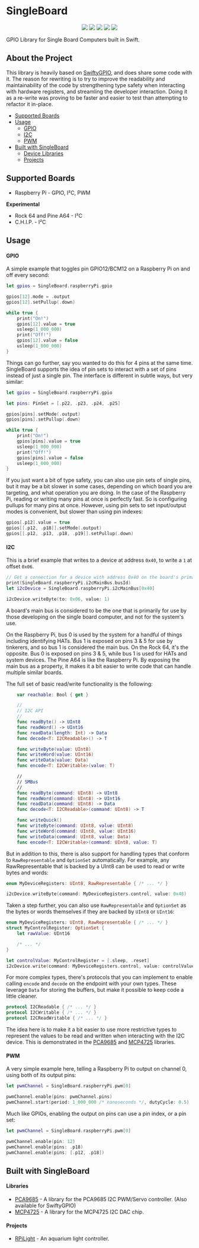 # SingleBoard

<p align="center">
	<a href="https://raw.githubusercontent.com/Kaiede/SingleBoard/master/LICENSE"><img src="http://img.shields.io/badge/License-MIT-blue.svg?style=flat"/></a>
	<a href="#"><img src="https://img.shields.io/badge/OS-Linux-green.svg?style=flat"/></a> 
	<a href="https://developer.apple.com/swift"><img src="https://img.shields.io/badge/Swift-4.x-orange.svg?style=flat"/></a> 
	<a href="https://github.com/apple/swift-package-manager"><img src="https://img.shields.io/badge/Swift%20Package%20Manager-compatible-brightgreen.svg"/></a>
	<!--<a href="https://slackpass.io/swift-arm"><img src="https://img.shields.io/badge/Slack-swift/arm-red.svg?style=flat"/></a>-->
	<a href="https://travis-ci.org/Kaiede/SingleBoard"><img src="https://travis-ci.org/Kaiede/SingleBoard.svg?branch=master" /></a>
</p>

GPIO Library for Single Board Computers built in Swift.

## About the Project

This library is heavily based on [SwiftyGPIO](https://github.com/uraimo/SwiftyGPIO), and does share some code with it. The reason for rewriting is to try to improve the readability and maintainability of the code by strengthening type safety when interacting with hardware registers, and streamling the developer interaction. Doing it as a re-write was proving to be faster and easier to test than attempting to refactor it in-place.   

- [Supported Boards](#supported-boards)
- [Usage](#usage)
    - [GPIO](#gpio)
    - [I2C](#i2c)
    - [PWM](#pwm)
- [Built with SingleBoard](#built-with-singleboard)
    - [Device Libraries](#libraries)
    - [Projects](#projects)

## Supported Boards

* Raspberry Pi - GPIO, I²C, PWM

**Experimental**
* Rock 64 and Pine A64 - I²C  
* C.H.I.P. - I²C 

## Usage

#### GPIO

A simple example that toggles pin GPIO12/BCM12 on a Raspberry Pi on and off every second:

```Swift
let gpios = SingleBoard.raspberryPi.gpio

gpios[12].mode = .output
gpios[12].setPullup(.down)

while true {
    print("On!")
    gpios[12].value = true
    usleep(1_000_000)
    print("Off!")
    gpios[12].value = false
    usleep(1_000_000)
}
```

Things can go further, say you wanted to do this for 4 pins at the same time. SingleBoard supports the idea of pin sets to interact with a set of pins instead of just a single pin. The interface is different in subtle ways, but very similar: 

```Swift
let gpios = SingleBoard.raspberryPi.gpio

let pins: PinSet = [.p22, .p23, .p24, .p25]

gpios[pins].setMode(.output)
gpios[pins].setPullup(.down)

while true {
    print("On!")
    gpios[pins].value = true
    usleep(1_000_000)
    print("Off!")
    gpios[pins].value = false
    usleep(1_000_000)
}
```

If you just want a bit of type safety, you can also use pin sets of single pins, but it may be a bit slower in some cases, depending on which board you are targeting, and what operation you are doing. In the case of the Raspberry Pi, reading or writing many pins at once is perfectly fast. So is configuring pullups for many pins at once. However, using pin sets to set input/output modes is convenient, but slower than using pin indexes:

```Swift
gpios[.p12].value = true
gpios[[.p12, .p18]].setMode(.output)
gpios[[.p12, .p13, .p18, .p19]].setPullup(.down)
```

#### I2C

This is a brief example that writes to a device at address `0x40`, to write a `1` at offset `0x06`.

```Swift
// Get a connection for a device with address 0x40 on the board's primary bus
print(SingleBoard.raspberryPi.i2cMainBus.busId)
let i2cDevice = SingleBoard.raspberryPi.i2cMainBus[0x40]

i2cDevice.writeByte(to: 0x06, value: 1)
```

A board's main bus is considered to be the one that is primarily for use by those developing on the single board computer, and not for the system's use. 

On the Raspberry Pi, bus 0 is used by the system for a handful of things including identifying HATs. Bus 1 is exposed on pins 3 & 5 for use by tinkerers, and so bus 1 is considered the main bus. On the Rock 64, it's the opposite. Bus 0 is exposed on pins 3 & 5, while bus 1 is used for HATs and system devices. The Pine A64 is like the Raspberry Pi. By exposing the main bus as a property, it makes it a bit easier to write code that can handle multiple similar boards. 

The full set of basic read/write functionality is the following:

```Swift
    var reachable: Bool { get }

    //
    // I2C API
    //
    func readByte() -> UInt8
    func readWord() -> UInt16
    func readData(length: Int) -> Data
    func decode<T: I2CReadable>() -> T

    func writeByte(value: UInt8)
    func writeWord(value: UInt16)
    func writeData(value: Data)
    func encode<T: I2CWritable>(value: T)

    //
    // SMBus
    //
    func readByte(command: UInt8) -> UInt8
    func readWord(command: UInt8) -> UInt16
    func readData(command: UInt8) -> Data
    func decode<T: I2CReadable>(command: UInt8) -> T

    func writeQuick()
    func writeByte(command: UInt8, value: UInt8)
    func writeWord(command: UInt8, value: UInt16)
    func writeData(command: UInt8, value: Data)
    func encode<T: I2CWritable>(command: UInt8, value: T)
```
    
But in addition to this, there is also support for handling types that conform to `RawRepresentable` and `OptionSet` automatically. For example, any RawRepresentable that is backed by a UInt8 can be used to read or write bytes and words:

```Swift
enum MyDeviceRegisters: UInt8, RawRepresentable { /* ... */ }

i2cDevice.writeByte(command: MyDeviceRegisters.control, value: 0x48)
```

Taken a step further, you can also use `RawRepresentable` and `OptionSet` as the bytes or words themselves if they are backed by `UInt8` or `UInt16`:

```Swift
enum MyDeviceRegisters: UInt8, RawRepresentable { /* ... */ }
struct MyControlRegister: OptionSet {
	let rawValue: UInt16

	/* ... */
}

let controlValue: MyControlRegister = [.sleep, .reset]
i2cDevice.write(command: MyDeviceRegisters.control, value: controlValue)
```

For more complex types, there's protocols that you can implement to enable calling `encode` and `decode` on the endpoint with your own types. These leverage `Data` for storing the buffers, but make it possible to keep code a little cleaner.

```Swift
protocol I2CReadable { /* ... */ }
protocol I2CWritable { /* ... */ }
protocol I2CReadWritable { /* ... */ }
```

The idea here is to make it a bit easier to use more restrictive types to represent the values to be read and written when interacting with the I2C device. This is demonstrated in the [PCA9685](https://github.com/Kaiede/PCA9685) and [MCP4725](https://github.com/Kaiede/PCA9685) libraries. 

#### PWM

A very simple example here, telling a Raspberry Pi to output on channel 0, using both of its output pins:

```Swift
let pwmChannel = SingleBoard.raspberryPi.pwm[0]

pwmChannel.enable(pins: pwmChannel.pins)
pwmChannel.start(period: 1_000_000 /* nanoseconds */, dutyCycle: 0.5)
```

Much like GPIOs, enabling the output on pins can use a pin index, or a pin set:

```Swift
let pwmChannel = SingleBoard.raspberryPi.pwm[0]

pwmChannel.enable(pin: 12)
pwmChannel.enable(pins: .p18)
pwmChannel.enable(pins: [.p12, .p18])
```

## Built with SingleBoard

#### Libraries

* [PCA9685](https://github.com/Kaiede/PCA9685) - A library for the PCA9685 I2C PWM/Servo controller. (Also available for SwiftyGPIO)
* [MCP4725](https://github.com/Kaiede/PCA9685) - A library for the MCP4725 I2C DAC chip. 

#### Projects

* [RPiLight](https://github.com/Kaiede/RPiLight) - An aquarium light controller. 
